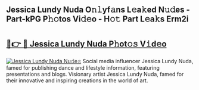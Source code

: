 ## Jessica Lundy Nuda O𝚗𝚕yf𝚊ns L𝚎a𝚔ed N𝚞𝚍es - Part-kPG P𝚑𝚘tos Vi𝚍𝚎o - H𝚘𝚝 Part L𝚎a𝚔s Erm2i

# <h2><a href="http://kf1w33s.oniu.top/?m=Jessica+Lundy+Nuda">🔗👉 🔴 Jessica Lundy Nuda P𝚑ot𝚘𝚜 V𝚒d𝚎o</a></h2>

[![Jessica Lundy Nuda Nu𝚍e𝚜](https://i.imgur.com/0qMVB7G.gif)](http://kf1w33s.oniu.top/?m=Jessica+Lundy+Nuda)
Social media influencer Jessica Lundy Nuda, famed for publishing dance and lifestyle information, featuring presentations and blogs. Visionary artist Jessica Lundy Nuda, famed for their innovative and inspiring creations in the world of art.  
